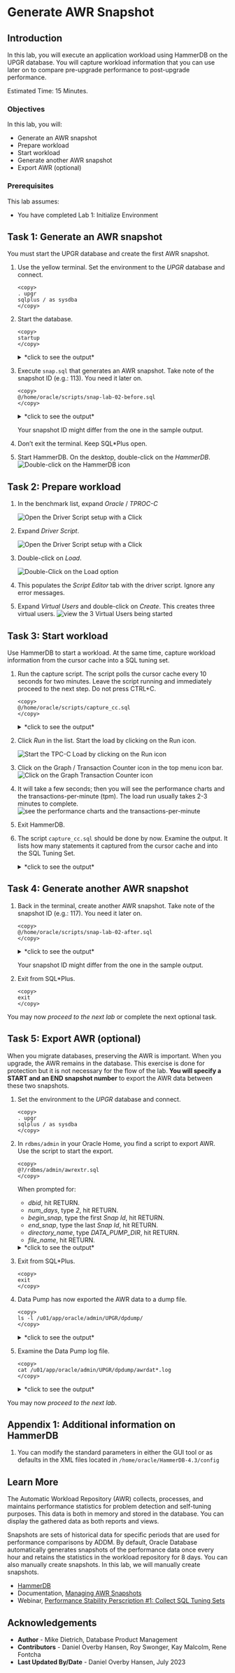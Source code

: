 # Generate AWR Snapshot

## Introduction

In this lab, you will execute an application workload using HammerDB on the UPGR database. You will capture workload information that you can use later on to compare pre-upgrade performance to post-upgrade performance.

Estimated Time: 15 Minutes.

### Objectives

In this lab, you will:

- Generate an AWR snapshot
- Prepare workload
- Start workload
- Generate another AWR snapshot
- Export AWR (optional)

### Prerequisites

This lab assumes:

- You have completed Lab 1: Initialize Environment

## Task 1: Generate an AWR snapshot
You must start the UPGR database and create the first AWR snapshot.

1. Use the yellow terminal. Set the environment to the *UPGR* database and connect.

    ```
    <copy>
    . upgr
    sqlplus / as sysdba
    </copy>
    ```

2. Start the database.

    ```
    <copy>
    startup
    </copy>
    ```

    <details>
    <summary>*click to see the output*</summary>
    ``` text
    SQL> startup
    ORACLE instance started.

    Total System Global Area  810053632 bytes
    Fixed Size                  2257600 bytes
    Variable Size             260050240 bytes
    Database Buffers          541065216 bytes
    Redo Buffers                6680576 bytes
    Database mounted.
    Database opened.
    ```
    </details>

2. Execute `snap.sql` that generates an AWR snapshot. Take note of the snapshot ID (e.g.: 113). You need it later on.

    ```
    <copy>
    @/home/oracle/scripts/snap-lab-02-before.sql
    </copy>
    ```
    
    <details>
    <summary>*click to see the output*</summary>
    ``` text
    SQL> @/home/oracle/scripts/snap-lab-02-before.sql
    -------------------------------------------
    - AWR Snapshot with Snap-ID: 113 created. -
    -------------------------------------------
    ```
    </details>

    Your snapshot ID might differ from the one in the sample output.

3. Don’t exit the terminal. Keep SQL*Plus open.

4. Start HammerDB. On the desktop, double-click on the *HammerDB*.
    ![Double-click on the HammerDB icon](./images/02-awr-snapshot-hammerdb-icon.png " ")

## Task 2: Prepare workload

1. In the benchmark list, expand *Oracle* / *TPROC-C*

    ![Open the Driver Script setup with a Click](./images/02-awr-snapshot-expand-list.png " ")   

2. Expand *Driver Script*.

    ![Open the Driver Script setup with a Click](./images/02-awr-snapshot-expand-driver-script.png " ")

3. Double-click on *Load*.

    ![Double-Click on the Load option](./images/02-awr-snapshot-load-driver.png " ")

4. This populates the *Script Editor* tab with the driver script. Ignore any error messages.

5. Expand *Virtual Users* and double-click on *Create*. This creates three virtual users.
    ![view the 3 Virtual Users being started](./images/02-awr-snapshot-create-virtual-users.png " ")

## Task 3: Start workload

Use HammerDB to start a workload. At the same time, capture workload information from the cursor cache into a SQL tuning set.

1. Run the capture script. The script polls the cursor cache every 10 seconds for two minutes. Leave the script running and immediately proceed to the next step. Do not press CTRL+C.

    ```
    <copy>
    @/home/oracle/scripts/capture_cc.sql
    </copy>
    ```

    <details>
    <summary>*click to see the output*</summary>
    ``` text
    SQL> @/home/oracle/scripts/capture_cc.sql
    Dropping SQL Tuning Set, if exists

    PL/SQL procedure successfully completed.

    Creating SQL Tuning Set

    PL/SQL procedure successfully completed.

    Now polling the cursor cache for 180 seconds every 10 seconds ...
    You get control back in 180 seconds.
    Do not press CTRL+C    
    ```
    </details>

2. Click *Run* in the list. Start the load by clicking on the Run icon.
    
    ![Start the TPC-C Load by clicking on the Run icon](./images/02-awr-snapshot-start-load.png " ")

3. Click on the Graph / Transaction Counter icon in the top menu icon bar. 
    ![Click on the Graph Transaction Counter icon](./images/02-awr-snapshot-transact-counter.png " ")

4. It will take a few seconds; then you will see the performance charts and the transactions-per-minute (tpm). The load run usually takes 2-3 minutes to complete.
    ![see the performance charts and the transactions-per-minute](./images/02-awr-snapshot-transact-viewer.png " ")

5. Exit HammerDB.

6. The script `capture_cc.sql` should be done by now. Examine the output. It lists how many statements it captured from the cursor cache and into the SQL Tuning Set.

    <details>
    <summary>*click to see the output*</summary>
    ``` text
    SQL> @/home/oracle/scripts/capture_cc.sql
    Dropping SQL Tuning Set, if exists

    PL/SQL procedure successfully completed.

    Creating SQL Tuning Set

    PL/SQL procedure successfully completed.

    Now polling the cursor cache for 180 seconds every 10 seconds ...
    You get control back in 180 seconds.
    Do not press CTRL+C

    There are now 38 SQL Statements in this STS.

    PL/SQL procedure successfully completed.
    ```
    </details>

## Task 4: Generate another AWR snapshot

1. Back in the terminal, create another AWR snapshot. Take note of the snapshot ID (e.g.: 117). You need it later on. 

    ```
    <copy>
    @/home/oracle/scripts/snap-lab-02-after.sql
    </copy>
    ```

    <details>
    <summary>*click to see the output*</summary>
    ``` text
    SQL> @/home/oracle/scripts/snap-lab-02-after.sql
    -------------------------------------------
    - AWR Snapshot with Snap-ID: 117 created. -
    -------------------------------------------
    ```
    </details>

    Your snapshot ID might differ from the one in the sample output.

2. Exit from SQL*Plus.

    ```
    <copy>
    exit
    </copy>
    ```

You may now *proceed to the next lab* or complete the next optional task.

## Task 5: Export AWR (optional)

When you migrate databases, preserving the AWR is important. When you upgrade, the AWR remains in the database. This exercise is done for protection but it is not necessary for the flow of the lab. **You will specify a START and an END snapshot number** to export the AWR data between these two snapshots.

1. Set the environment to the *UPGR* database and connect.

    ```
    <copy>
    . upgr
    sqlplus / as sysdba
    </copy>
    ```

2. In `rdbms/admin` in your Oracle Home, you find a script to export AWR. Use the script to start the export.

    ```
    <copy>
    @?/rdbms/admin/awrextr.sql
    </copy>
    ```
    When prompted for:
    * *dbid*, hit RETURN.
    * *num_days*, type *2*, hit RETURN.
    * *begin_snap*, type the first *Snap Id*, hit RETURN.
    * *end_snap*, type the last *Snap Id*, hit RETURN.
    * *directory_name*, type *DATA_PUMP_DIR*, hit RETURN.
    * *file_name*, hit RETURN.

    <details>
    <summary>*click to see the output*</summary>
    ``` text
    SQL> @?/rdbms/admin/awrextr.sql
    ~~~~~~~~~~~~~
    AWR EXTRACT
    ~~~~~~~~~~~~~
    ~~~~~~~~~~~~~~~~~~~~~~~~~~~~~~~~~~~~~~~~~~~~~~~~~~~~~~~~~~~~~~~~~~~~
    ~  This script will extract the AWR data for a range of snapshots  ~
    ~  into a dump file.  The script will prompt users for the         ~
    ~  following information:                                          ~
    ~     (1) database id                                              ~
    ~     (2) snapshot range to extract                                ~
    ~     (3) name of directory object                                 ~
    ~     (4) name of dump file                                        ~
    ~~~~~~~~~~~~~~~~~~~~~~~~~~~~~~~~~~~~~~~~~~~~~~~~~~~~~~~~~~~~~~~~~~~~


    Databases in this Workload Repository schema
    ~~~~~~~~~~~~~~~~~~~~~~~~~~~~~~~~~~~~~~~~~~~~

    DB Id             DB Name            Host
    ------------ ------------ ---------------
    * 72245725           UPGR hol.localdomain


    The default database id is the local one: '  72245725'.  To use this
    database id, press <return> to continue, otherwise enter an alternative.

    Enter value for dbid: 

    Using	72245725 for Database ID


    Specify the number of days of snapshots to choose from
    ~~~~~~~~~~~~~~~~~~~~~~~~~~~~~~~~~~~~~~~~~~~~~~~~~~~~~~
    Entering the number of days (n) will result in the most recent
    (n) days of snapshots being listed.  Pressing <return> without
    specifying a number lists all completed snapshots.


    Enter value for num_days: 2

    Listing the last 2 days of Completed Snapshots

    DB Name        Snap Id       Snap Started
    ------------ --------- ------------------
    UPGR               111  06 Jul 2023 06:35
                       112  06 Jul 2023 06:37
                       113  06 Jul 2023 06:38
                       114  06 Jul 2023 08:00
                       115  06 Jul 2023 09:00
                       116  06 Jul 2023 10:00
                       117  06 Jul 2023 10:07
                       118  06 Jul 2023 11:00
                       119  06 Jul 2023 12:00
                       120  06 Jul 2023 12:15


    Specify the Begin and End Snapshot Ids
    ~~~~~~~~~~~~~~~~~~~~~~~~~~~~~~~~~~~~~~
    Enter value for begin_snap: 111
    Begin Snapshot Id specified: 111

    Enter value for end_snap: 120
    End   Snapshot Id specified: 120


    Specify the Directory Name
    ~~~~~~~~~~~~~~~~~~~~~~~~~~

    Directory Name                                      Directory Path
    --------------------- --------------------------------------------
    DATA1                                            /home/oracle/data
    DATA_PUMP_DIR                   /u01/app/oracle/admin/UPGR/dpdump/
    
    Choose a Directory Name from the above list (case-sensitive).

    Enter value for directory_name: DATA_PUMP_DIR

    Using the dump directory: DATA_PUMP_DIR

    Specify the Name of the Extract Dump File
    ~~~~~~~~~~~~~~~~~~~~~~~~~~~~~~~~~~~~~~~~~
    The prefix for the default dump file name is awrdat_111_120.
    To use this name, press <return> to continue, otherwise enter
    an alternative.

    Enter value for file_name: 

    Using the dump file prefix: awrdat_111_120
    |
    | ~~~~~~~~~~~~~~~~~~~~~~~~~~~~~~~~~~~~~~~~~~~~~
    |  The AWR extract dump file will be located
    |  in the following directory/file:
    |   /u01/app/oracle/admin/UPGR/dpdump/
    |   awrdat_111_120.dmp
    | ~~~~~~~~~~~~~~~~~~~~~~~~~~~~~~~~~~~~~~~~~~~~~
    |
    |  *** AWR Extract Started ...
    |
    |  This operation will take a few moments. The
    |  progress of the AWR extract operation can be
    |  monitored in the following directory/file:
    |   /u01/app/oracle/admin/UPGR/dpdump/
    |   awrdat_111_120.log
    |

    End of AWR Extract
    ```
    </details>

3. Exit from SQL*Plus.

    ```
    <copy>
    exit
    </copy>
    ```

4. Data Pump has now exported the AWR data to a dump file.

    ```
    <copy>
    ls -l /u01/app/oracle/admin/UPGR/dpdump/
    </copy>
    ```

    <details>
    <summary>*click to see the output*</summary>
    ``` text
    $ ls -l /u01/app/oracle/admin/UPGR/dpdump/
    total 8940
    -rw-r-----. 1 oracle dba 9138176 Jul  6 12:28 awrdat_111_120.dmp
    -rw-r--r--. 1 oracle dba   14009 Jul  6 12:28 awrdat_111_120.log
    ```
    </details>

5. Examine the Data Pump log file.

    ```
    <copy>
    cat /u01/app/oracle/admin/UPGR/dpdump/awrdat*.log
    </copy>
    ```

    <details>
    <summary>*click to see the output*</summary>
    ``` text
    $     cat /u01/app/oracle/admin/UPGR/dpdump/awrdat*.log
    Starting "SYS"."SYS_EXPORT_TABLE_01":  
    Startup took 1 seconds
    Estimate in progress using BLOCKS method...
    Processing object type TABLE_EXPORT/TABLE/TABLE_DATA
        Estimated 158 TABLE_DATA objects in 1 seconds
    Total estimation using BLOCKS method: 17.18 MB
    Processing object type TABLE_EXPORT/TABLE/TABLE
        Completed 133 TABLE objects in 10 seconds
    Processing object type TABLE_EXPORT/TABLE/CONSTRAINT/CONSTRAINT
        Completed 125 CONSTRAINT objects in 1 seconds
    Processing object type TABLE_EXPORT/TABLE/CONSTRAINT/REF_CONSTRAINT
        Completed 1 REF_CONSTRAINT objects in 0 seconds
    . . exported "SYS"."WRH$_SQL_PLAN"                       1.085 MB    2755 rows
    . . exported "SYS"."WRH$_SYSMETRIC_HISTORY"              313.7 KB    6420 rows
    . . exported "SYS"."WRH$_SQLTEXT"                        322.2 KB     293 rows
    . . exported "SYS"."WRH$_LATCH":"WRH$_LATCH_72245725_104"  293.0 KB    5820 rows
    . . exported "SYS"."WRH$_SQLSTAT":"WRH$_SQLSTA_72245725_104"  265.2 KB     892 rows
    . . exported "SYS"."WRH$_SYSMETRIC_SUMMARY"              128.7 KB    1580 rows
    . . exported "SYS"."WRH$_SYSSTAT":"WRH$_SYSSTA_72245725_104"  183.3 KB    6790 rows
    . . exported "SYS"."WRH$_PARAMETER":"WRH$_PARAME_72245725_104"  147.2 KB    3540 rows
    . . exported "SYS"."WRH$_ENQUEUE_STAT"                   42.17 KB     678 rows
    . . exported "SYS"."WRH$_EVENT_HISTOGRAM":"WRH$_EVENT__72245725_104"  78.17 KB    2384 rows
    . . exported "SYS"."WRH$_EVENT_NAME"                     102.7 KB    1367 rows
    . . exported "SYS"."WRH$_PARAMETER_NAME"                 121.9 KB    2923 rows
    . . exported "SYS"."WRH$_SEG_STAT":"WRH$_SEG_ST_72245725_104"  87.89 KB     556 rows
    . . exported "SYS"."WRH$_SQL_BIND_METADATA"              64.94 KB    1004 rows
    . . exported "SYS"."WRM$_SNAPSHOT_DETAILS"               38.50 KB     731 rows
    . . exported "SYS"."WRH$_ACTIVE_SESSION_HISTORY":"WRH$_ACTIVE_72245725_104"  90.96 KB     203 rows
    . . exported "SYS"."WRH$_BG_EVENT_SUMMARY"               22.57 KB     442 rows
    . . exported "SYS"."WRH$_MVPARAMETER":"WRH$_MVPARA_72245725_104"  36.62 KB     700 rows
    . . exported "SYS"."WRH$_ROWCACHE_SUMMARY":"WRH$_ROWCAC_72245725_104"  45.28 KB     570 rows
    . . exported "SYS"."WRH$_SERVICE_STAT":"WRH$_SERVIC_72245725_104"  44.30 KB    1120 rows
    . . exported "SYS"."WRH$_SHARED_POOL_ADVICE"             24.69 KB     307 rows
    . . exported "SYS"."WRH$_SYSTEM_EVENT":"WRH$_SYSTEM_72245725_104"  37.17 KB     668 rows
    . . exported "SYS"."WRH$_BUFFER_POOL_STATISTICS"         14.86 KB      10 rows
    . . exported "SYS"."WRH$_DATAFILE"                       8.109 KB       5 rows
    . . exported "SYS"."WRH$_DB_CACHE_ADVICE":"WRH$_DB_CAC_72245725_104"  23.40 KB     210 rows
    . . exported "SYS"."WRH$_DISPATCHER"                     8.960 KB      10 rows
    . . exported "SYS"."WRH$_FILESTATXS":"WRH$_FILEST_72245725_104"  13.34 KB      50 rows
    . . exported "SYS"."WRH$_INSTANCE_RECOVERY"              13.88 KB      10 rows
    . . exported "SYS"."WRH$_IOSTAT_DETAIL"                  15.07 KB      91 rows
    . . exported "SYS"."WRH$_IOSTAT_FILETYPE"                18.80 KB     120 rows
    . . exported "SYS"."WRH$_IOSTAT_FILETYPE_NAME"           6.148 KB      12 rows
    . . exported "SYS"."WRH$_IOSTAT_FUNCTION"                16.25 KB     140 rows
    . . exported "SYS"."WRH$_IOSTAT_FUNCTION_NAME"           6.132 KB      14 rows
    . . exported "SYS"."WRH$_JAVA_POOL_ADVICE"               13.21 KB     100 rows
    . . exported "SYS"."WRH$_LATCH_MISSES_SUMMARY":"WRH$_LATCH__72245725_104"  26.58 KB     332 rows
    . . exported "SYS"."WRH$_LATCH_NAME"                     31.11 KB     582 rows
    . . exported "SYS"."WRH$_LIBRARYCACHE"                   19.41 KB     167 rows
    . . exported "SYS"."WRH$_LOG"                            11.12 KB      30 rows
    . . exported "SYS"."WRH$_MEMORY_RESIZE_OPS"              10.25 KB       4 rows
    . . exported "SYS"."WRH$_MEM_DYNAMIC_COMP"               20.43 KB     160 rows
    . . exported "SYS"."WRH$_METRIC_NAME"                    31.12 KB     283 rows
    . . exported "SYS"."WRH$_MUTEX_SLEEP"                    10.39 KB      60 rows
    . . exported "SYS"."WRH$_OPTIMIZER_ENV"                  10.60 KB      19 rows
    . . exported "SYS"."WRH$_OSSTAT":"WRH$_OSSTAT_72245725_104"  12.18 KB     230 rows
    . . exported "SYS"."WRH$_OSSTAT_NAME"                    6.453 KB      23 rows
    . . exported "SYS"."WRH$_PGASTAT"                        12.74 KB     140 rows
    . . exported "SYS"."WRH$_PGA_TARGET_ADVICE"              15.62 KB     140 rows
    . . exported "SYS"."WRH$_PLAN_OPERATION_NAME"            9.507 KB     131 rows
    . . exported "SYS"."WRH$_PLAN_OPTION_NAME"               11.10 KB     188 rows
    . . exported "SYS"."WRH$_PROCESS_MEMORY_SUMMARY"         11.79 KB      40 rows
    . . exported "SYS"."WRH$_RESOURCE_LIMIT"                 10.13 KB      40 rows
    . . exported "SYS"."WRH$_SEG_STAT_OBJ"                   23.84 KB     163 rows
    . . exported "SYS"."WRH$_SERVICE_NAME"                   6.335 KB       4 rows
    . . exported "SYS"."WRH$_SERVICE_WAIT_CLASS":"WRH$_SERVIC_72245725_104"  18.03 KB     219 rows
    . . exported "SYS"."WRH$_SGA"                            8.031 KB      40 rows
    . . exported "SYS"."WRH$_SGASTAT":"WRH$_SGASTA_72245725_104"  17.65 KB     232 rows
    . . exported "SYS"."WRH$_SGA_TARGET_ADVICE"              9.773 KB      74 rows
    . . exported "SYS"."WRH$_SHARED_SERVER_SUMMARY"          13.32 KB      10 rows
    . . exported "SYS"."WRH$_SQLCOMMAND_NAME"                10.42 KB     165 rows
    . . exported "SYS"."WRH$_SQL_SUMMARY"                    7.773 KB      10 rows
    . . exported "SYS"."WRH$_SQL_WORKAREA_HISTOGRAM"         11.07 KB      76 rows
    . . exported "SYS"."WRH$_STAT_NAME"                      37.06 KB     696 rows
    . . exported "SYS"."WRH$_SYS_TIME_MODEL":"WRH$_SYS_TI_72245725_104"  11.93 KB     190 rows
    . . exported "SYS"."WRH$_TABLESPACE"                     7.679 KB       6 rows
    . . exported "SYS"."WRH$_TABLESPACE_SPACE_USAGE"         10.44 KB      60 rows
    . . exported "SYS"."WRH$_TABLESPACE_STAT":"WRH$_TABLES_72245725_104"  11.60 KB      50 rows
    . . exported "SYS"."WRH$_TEMPFILE"                       7.843 KB       1 rows
    . . exported "SYS"."WRH$_TEMPSTATXS"                     11.07 KB      10 rows
    . . exported "SYS"."WRH$_THREAD"                         8.609 KB      10 rows
    . . exported "SYS"."WRH$_TOPLEVELCALL_NAME"              9.718 KB     151 rows
    . . exported "SYS"."WRH$_UNDOSTAT"                       18.39 KB      34 rows
    . . exported "SYS"."WRH$_WAITSTAT":"WRH$_WAITST_72245725_104"  13.17 KB     180 rows
    . . exported "SYS"."WRM$_DATABASE_INSTANCE"              8.734 KB       1 rows
    . . exported "SYS"."WRM$_SNAPSHOT"                       10.80 KB      10 rows
    . . exported "SYS"."WRM$_WR_CONTROL"                     12.15 KB       1 rows
    . . exported "SYS"."WRH$_ACTIVE_SESSION_HISTORY":"WRH$_ACTIVE_SES_MXDB_MXSN"      0 KB       0 rows
    . . exported "SYS"."WRH$_ACTIVE_SESSION_HISTORY_BL"          0 KB       0 rows
    . . exported "SYS"."WRH$_BUFFERED_QUEUES"                    0 KB       0 rows
    . . exported "SYS"."WRH$_BUFFERED_SUBSCRIBERS"               0 KB       0 rows
    . . exported "SYS"."WRH$_CLUSTER_INTERCON"                   0 KB       0 rows
    . . exported "SYS"."WRH$_COMP_IOSTAT"                        0 KB       0 rows
    . . exported "SYS"."WRH$_CR_BLOCK_SERVER"                    0 KB       0 rows
    . . exported "SYS"."WRH$_CURRENT_BLOCK_SERVER"               0 KB       0 rows
    . . exported "SYS"."WRH$_DB_CACHE_ADVICE":"WRH$_DB_CACHE_AD_MXDB_MXSN"      0 KB       0 rows
    . . exported "SYS"."WRH$_DB_CACHE_ADVICE_BL"                 0 KB       0 rows
    . . exported "SYS"."WRH$_DLM_MISC":"WRH$_DLM_MISC_MXDB_MXSN"      0 KB       0 rows
    . . exported "SYS"."WRH$_DLM_MISC":"WRH$_DLM_MI_72245725_0"      0 KB       0 rows
    . . exported "SYS"."WRH$_DLM_MISC_BL"                        0 KB       0 rows
    . . exported "SYS"."WRH$_DYN_REMASTER_STATS"                 0 KB       0 rows
    . . exported "SYS"."WRH$_EVENT_HISTOGRAM":"WRH$_EVENT_HISTO_MXDB_MXSN"      0 KB       0 rows
    . . exported "SYS"."WRH$_EVENT_HISTOGRAM_BL"                 0 KB       0 rows
    . . exported "SYS"."WRH$_FILEMETRIC_HISTORY"                 0 KB       0 rows
    . . exported "SYS"."WRH$_FILESTATXS":"WRH$_FILESTATXS_MXDB_MXSN"      0 KB       0 rows
    . . exported "SYS"."WRH$_FILESTATXS_BL"                      0 KB       0 rows
    . . exported "SYS"."WRH$_IC_CLIENT_STATS"                    0 KB       0 rows
    . . exported "SYS"."WRH$_IC_DEVICE_STATS"                    0 KB       0 rows
    . . exported "SYS"."WRH$_INST_CACHE_TRANSFER":"WRH$_INST_CACHE_MXDB_MXSN"      0 KB       0 rows
    . . exported "SYS"."WRH$_INST_CACHE_TRANSFER":"WRH$_INST_C_72245725_0"      0 KB       0 rows
    . . exported "SYS"."WRH$_INST_CACHE_TRANSFER_BL"             0 KB       0 rows
    . . exported "SYS"."WRH$_INTERCONNECT_PINGS":"WRH$_IC_PINGS_MXDB_MXSN"      0 KB       0 rows
    . . exported "SYS"."WRH$_INTERCONNECT_PINGS":"WRH$_INTERC_72245725_0"      0 KB       0 rows
    . . exported "SYS"."WRH$_INTERCONNECT_PINGS_BL"              0 KB       0 rows
    . . exported "SYS"."WRH$_LATCH":"WRH$_LATCH_MXDB_MXSN"       0 KB       0 rows
    . . exported "SYS"."WRH$_LATCH_BL"                           0 KB       0 rows
    . . exported "SYS"."WRH$_LATCH_CHILDREN":"WRH$_LATCH_CHILD_MXDB_MXSN"      0 KB       0 rows
    . . exported "SYS"."WRH$_LATCH_CHILDREN":"WRH$_LATCH__72245725_0"      0 KB       0 rows
    . . exported "SYS"."WRH$_LATCH_CHILDREN_BL"                  0 KB       0 rows
    . . exported "SYS"."WRH$_LATCH_MISSES_SUMMARY":"WRH$_LATCH_MISSE_MXDB_MXSN"      0 KB       0 rows
    . . exported "SYS"."WRH$_LATCH_MISSES_SUMMARY_BL"            0 KB       0 rows
    . . exported "SYS"."WRH$_LATCH_PARENT":"WRH$_LATCH_PAREN_MXDB_MXSN"      0 KB       0 rows
    . . exported "SYS"."WRH$_LATCH_PARENT":"WRH$_LATCH__72245725_0"      0 KB       0 rows
    . . exported "SYS"."WRH$_LATCH_PARENT_BL"                    0 KB       0 rows
    . . exported "SYS"."WRH$_MEMORY_TARGET_ADVICE"               0 KB       0 rows
    . . exported "SYS"."WRH$_MTTR_TARGET_ADVICE"                 0 KB       0 rows
    . . exported "SYS"."WRH$_MVPARAMETER":"WRH$_MVPARAMETER_MXDB_MXSN"      0 KB       0 rows
    . . exported "SYS"."WRH$_MVPARAMETER_BL"                     0 KB       0 rows
    . . exported "SYS"."WRH$_OSSTAT":"WRH$_OSSTAT_MXDB_MXSN"      0 KB       0 rows
    . . exported "SYS"."WRH$_OSSTAT_BL"                          0 KB       0 rows
    . . exported "SYS"."WRH$_PARAMETER":"WRH$_PARAMETER_MXDB_MXSN"      0 KB       0 rows
    . . exported "SYS"."WRH$_PARAMETER_BL"                       0 KB       0 rows
    . . exported "SYS"."WRH$_PERSISTENT_QMN_CACHE"               0 KB       0 rows
    . . exported "SYS"."WRH$_PERSISTENT_QUEUES"                  0 KB       0 rows
    . . exported "SYS"."WRH$_PERSISTENT_SUBSCRIBERS"             0 KB       0 rows
    . . exported "SYS"."WRH$_ROWCACHE_SUMMARY":"WRH$_ROWCACHE_SU_MXDB_MXSN"      0 KB       0 rows
    . . exported "SYS"."WRH$_ROWCACHE_SUMMARY_BL"                0 KB       0 rows
    . . exported "SYS"."WRH$_RSRC_CONSUMER_GROUP"                0 KB       0 rows
    . . exported "SYS"."WRH$_RSRC_PLAN"                          0 KB       0 rows
    . . exported "SYS"."WRH$_RULE_SET"                           0 KB       0 rows
    . . exported "SYS"."WRH$_SEG_STAT":"WRH$_SEG_STAT_MXDB_MXSN"      0 KB       0 rows
    . . exported "SYS"."WRH$_SEG_STAT_BL"                        0 KB       0 rows
    . . exported "SYS"."WRH$_SERVICE_STAT":"WRH$_SERVICE_STAT_MXDB_MXSN"      0 KB       0 rows
    . . exported "SYS"."WRH$_SERVICE_STAT_BL"                    0 KB       0 rows
    . . exported "SYS"."WRH$_SERVICE_WAIT_CLASS":"WRH$_SERVICE_WAIT_MXDB_MXSN"      0 KB       0 rows
    . . exported "SYS"."WRH$_SERVICE_WAIT_CLASS_BL"              0 KB       0 rows
    . . exported "SYS"."WRH$_SESSMETRIC_HISTORY"                 0 KB       0 rows
    . . exported "SYS"."WRH$_SESS_TIME_STATS"                    0 KB       0 rows
    . . exported "SYS"."WRH$_SGASTAT":"WRH$_SGASTAT_MXDB_MXSN"      0 KB       0 rows
    . . exported "SYS"."WRH$_SGASTAT_BL"                         0 KB       0 rows
    . . exported "SYS"."WRH$_SQLSTAT":"WRH$_SQLSTAT_MXDB_MXSN"      0 KB       0 rows
    . . exported "SYS"."WRH$_SQLSTAT_BL"                         0 KB       0 rows
    . . exported "SYS"."WRH$_STREAMS_APPLY_SUM"                  0 KB       0 rows
    . . exported "SYS"."WRH$_STREAMS_CAPTURE"                    0 KB       0 rows
    . . exported "SYS"."WRH$_STREAMS_POOL_ADVICE"                0 KB       0 rows
    . . exported "SYS"."WRH$_SYSSTAT":"WRH$_SYSSTAT_MXDB_MXSN"      0 KB       0 rows
    . . exported "SYS"."WRH$_SYSSTAT_BL"                         0 KB       0 rows
    . . exported "SYS"."WRH$_SYSTEM_EVENT":"WRH$_SYSTEM_EVEN_MXDB_MXSN"      0 KB       0 rows
    . . exported "SYS"."WRH$_SYSTEM_EVENT_BL"                    0 KB       0 rows
    . . exported "SYS"."WRH$_SYS_TIME_MODEL":"WRH$_SYS_TIME_MO_MXDB_MXSN"      0 KB       0 rows
    . . exported "SYS"."WRH$_SYS_TIME_MODEL_BL"                  0 KB       0 rows
    . . exported "SYS"."WRH$_TABLESPACE_STAT":"WRH$_TABLESPACE_MXDB_MXSN"      0 KB       0 rows
    . . exported "SYS"."WRH$_TABLESPACE_STAT_BL"                 0 KB       0 rows
    . . exported "SYS"."WRH$_WAITCLASSMETRIC_HISTORY"            0 KB       0 rows
    . . exported "SYS"."WRH$_WAITSTAT":"WRH$_WAITSTAT_MXDB_MXSN"      0 KB       0 rows
    . . exported "SYS"."WRH$_WAITSTAT_BL"                        0 KB       0 rows
    . . exported "SYS"."WRM$_BASELINE_DETAILS"                   0 KB       0 rows
    . . exported "SYS"."WRM$_BASELINE_TEMPLATE"                  0 KB       0 rows
    . . exported "SYS"."WRM$_COLORED_SQL"                        0 KB       0 rows
    . . exported "SYS"."WRM$_SNAP_ERROR"                         0 KB       0 rows
        Completed 158 TABLE_EXPORT/TABLE/TABLE_DATA objects in 8 seconds
    Master table "SYS"."SYS_EXPORT_TABLE_01" successfully loaded/unloaded
    ******************************************************************************
    Dump file set for SYS.SYS_EXPORT_TABLE_01 is:
    /u01/app/oracle/admin/UPGR/dpdump/awrdat_111_120.dmp
    Job "SYS"."SYS_EXPORT_TABLE_01" successfully completed at Thu Jul 6 12:28:31 2023 elapsed 0 00:00:22
    ```
    </details>

You may now *proceed to the next lab*.

## Appendix 1: Additional information on HammerDB

1. You can modify the standard parameters in either the GUI tool or as defaults in the XML files located in `/home/oracle/HammerDB-4.3/config`

## Learn More

The Automatic Workload Repository (AWR) collects, processes, and maintains performance statistics for problem detection and self-tuning purposes. This data is both in memory and stored in the database. You can display the gathered data as both reports and views.

Snapshots are sets of historical data for specific periods that are used for performance comparisons by ADDM. By default, Oracle Database automatically generates snapshots of the performance data once every hour and retains the statistics in the workload repository for 8 days. You can also manually create snapshots. In this lab, we will manually create snapshots.

* [HammerDB](https://www.hammerdb.com/)
* Documentation, [Managing AWR Snapshots](https://docs.oracle.com/en/database/oracle/oracle-database/19/tgdba/gathering-database-statistics.html#GUID-144711F9-85AE-4281-B548-3E01280F9A56)
* Webinar, [Performance Stability Perscription #1: Collect SQL Tuning Sets](https://www.youtube.com/watch?v=qCt1_Fc3JRs&t=3969s)

## Acknowledgements
* **Author** - Mike Dietrich, Database Product Management
* **Contributors** - Daniel Overby Hansen, Roy Swonger, Kay Malcolm, Rene Fontcha
* **Last Updated By/Date** - Daniel Overby Hansen, July 2023
